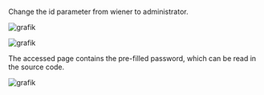 Change the id parameter from wiener to administrator.  

![grafik](https://user-images.githubusercontent.com/62068604/233857363-a287c3ae-51ad-4067-9a89-7a76a62f58cf.png)
  
  ![grafik](https://user-images.githubusercontent.com/62068604/233857376-d75d75a3-2f39-469f-b93d-3ec1782670a4.png)
    
    
The accessed page contains the pre-filled password, which can be read in the source code.
  
  ![grafik](https://user-images.githubusercontent.com/62068604/233857408-cb502da3-75ae-4487-9f6f-e0354da677ab.png)
